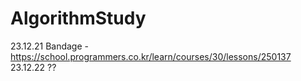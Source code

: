 # AlgorithmStudy
23.12.21 Bandage - https://school.programmers.co.kr/learn/courses/30/lessons/250137
23.12.22 ??
